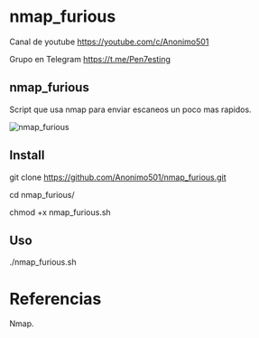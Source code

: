 # nmap_furious

Canal de youtube  https://youtube.com/c/Anonimo501

Grupo en Telegram https://t.me/Pen7esting

## nmap_furious

Script que usa nmap para enviar escaneos un poco mas rapidos.

![nmap_furious](https://user-images.githubusercontent.com/67207446/141651612-eb97c836-e90f-42d5-a0af-50b2298d7250.png)

## Install

git clone https://github.com/Anonimo501/nmap_furious.git

cd nmap_furious/

chmod +x nmap_furious.sh

## Uso

./nmap_furious.sh

# Referencias

Nmap.
